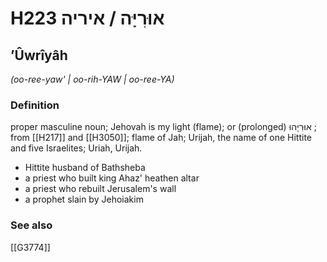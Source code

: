 # H223 אוּרִיָּה / איריה

## ʼÛwrîyâh

_(oo-ree-yaw' | oo-rih-YAW | oo-ree-YA)_

### Definition

proper masculine noun; Jehovah is my light (flame); or (prolonged) אוּרִיָּהוּ ; from [[H217]] and [[H3050]]; flame of Jah; Urijah, the name of one Hittite and five Israelites; Uriah, Urijah.

- Hittite husband of Bathsheba
- a priest who built king Ahaz' heathen altar
- a priest who rebuilt Jerusalem's wall
- a prophet slain by Jehoiakim
### See also

[[G3774]]

